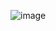 ![image](https://github.com/siddartha-004/TODODjango/assets/113697558/624b78dc-a4b7-4f0f-9daf-1310537d35f2)

